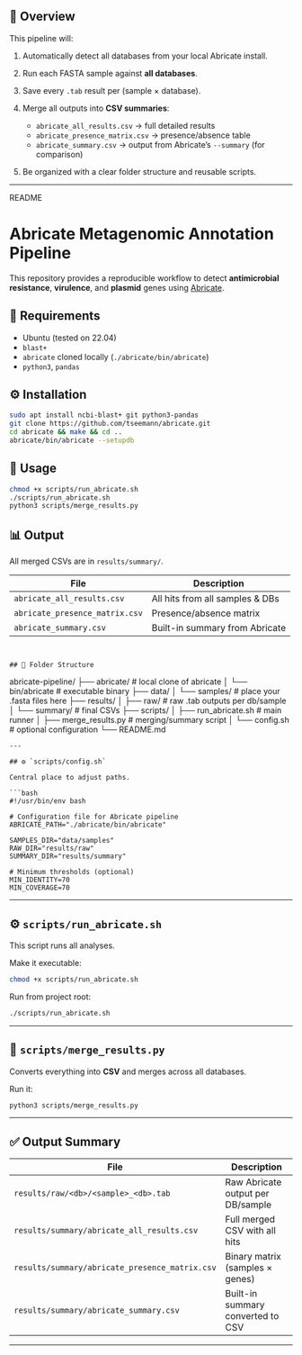 ## 🧬 Overview

This pipeline will:

1. Automatically detect all databases from your local Abricate install.
2. Run each FASTA sample against **all databases**.
3. Save every `.tab` result per (sample × database).
4. Merge all outputs into **CSV summaries**:

   * `abricate_all_results.csv` → full detailed results
   * `abricate_presence_matrix.csv` → presence/absence table
   * `abricate_summary.csv` → output from Abricate’s `--summary` (for comparison)
5. Be organized with a clear folder structure and reusable scripts.

---

README 
# Abricate Metagenomic Annotation Pipeline

This repository provides a reproducible workflow to detect **antimicrobial resistance**, **virulence**, and **plasmid** genes using [Abricate](https://github.com/tseemann/abricate).

## 🔧 Requirements
- Ubuntu (tested on 22.04)
- `blast+`
- `abricate` cloned locally (`./abricate/bin/abricate`)
- `python3`, `pandas`

## ⚙️ Installation

```bash
sudo apt install ncbi-blast+ git python3-pandas
git clone https://github.com/tseemann/abricate.git
cd abricate && make && cd ..
abricate/bin/abricate --setupdb
````

## 🚀 Usage

```bash
chmod +x scripts/run_abricate.sh
./scripts/run_abricate.sh
python3 scripts/merge_results.py
```

## 📊 Output

All merged CSVs are in `results/summary/`.

| File                           | Description                     |
| ------------------------------ | ------------------------------- |
| `abricate_all_results.csv`     | All hits from all samples & DBs |
| `abricate_presence_matrix.csv` | Presence/absence matrix         |
| `abricate_summary.csv`         | Built-in summary from Abricate  |

```


## 📁 Folder Structure

```
abricate-pipeline/
├── abricate/                    # local clone of abricate
│   └── bin/abricate             # executable binary
├── data/
│   └── samples/                 # place your .fasta files here
├── results/
│   ├── raw/                     # raw .tab outputs per db/sample
│   └── summary/                 # final CSVs
├── scripts/
│   ├── run_abricate.sh          # main runner
│   ├── merge_results.py         # merging/summary script
│   └── config.sh                # optional configuration
└── README.md
```
---

## ⚙️ `scripts/config.sh`

Central place to adjust paths.

```bash
#!/usr/bin/env bash

# Configuration file for Abricate pipeline
ABRICATE_PATH="./abricate/bin/abricate"

SAMPLES_DIR="data/samples"
RAW_DIR="results/raw"
SUMMARY_DIR="results/summary"

# Minimum thresholds (optional)
MIN_IDENTITY=70
MIN_COVERAGE=70
```

---

## ⚙️ `scripts/run_abricate.sh`

This script runs all analyses.

Make it executable:
```bash
chmod +x scripts/run_abricate.sh
```
Run from project root:
```bash
./scripts/run_abricate.sh
```
---

## 🐍 `scripts/merge_results.py`

Converts everything into **CSV** and merges across all databases.

Run it:

```bash
python3 scripts/merge_results.py
```

---

## ✅  Output Summary

| File                                           | Description                       |
| ---------------------------------------------- | --------------------------------- |
| `results/raw/<db>/<sample>_<db>.tab`           | Raw Abricate output per DB/sample |
| `results/summary/abricate_all_results.csv`     | Full merged CSV with all hits     |
| `results/summary/abricate_presence_matrix.csv` | Binary matrix (samples × genes)   |
| `results/summary/abricate_summary.csv`         | Built-in summary converted to CSV |

---
